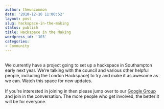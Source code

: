 ```yaml
---
author: theuncommon
date: '2010-12-10 11:00:52'
layout: post
slug: hackspace-in-the-making
status: publish
title: Hackspace in the Making
wordpress_id: '103'
categories:
- Community
---
```


\
We currently have a project going to set up a hackspace in Southampton
early next year. We're talking with the council and various other
helpful people, including the London Hackspace) to try and make it as
awesome as we can. Watch this space for new updates.\
\
If you're interested in joining in then please jump over to our [Google
Group](http://groups.google.com/group/southackton)﻿ and join in the
conversation. The more people who get involved, the better it will be
for everyone.
